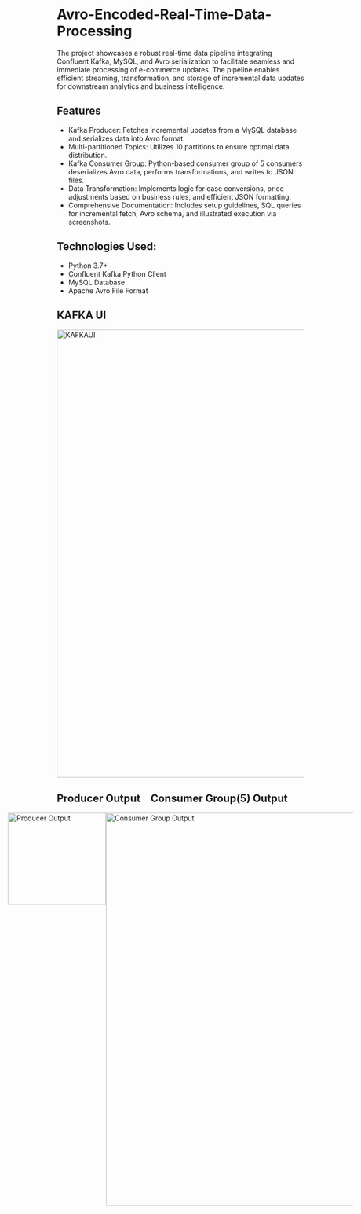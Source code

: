 # Avro-Encoded-Real-Time-Data-Processing
The project showcases a robust real-time data pipeline integrating Confluent Kafka, MySQL, and Avro serialization to facilitate seamless and immediate processing of e-commerce updates. The pipeline enables efficient streaming, transformation, and storage of incremental data updates for downstream analytics and business intelligence.

## Features
* Kafka Producer: Fetches incremental updates from a MySQL database and serializes data into Avro format.
* Multi-partitioned Topics: Utilizes 10 partitions to ensure optimal data distribution.
* Kafka Consumer Group: Python-based consumer group of 5 consumers deserializes Avro data, performs transformations, and writes to JSON files.
* Data Transformation: Implements logic for case conversions, price adjustments based on business rules, and efficient JSON formatting.
* Comprehensive Documentation: Includes setup guidelines, SQL queries for incremental fetch, Avro schema, and illustrated execution via screenshots.

## Technologies Used:
* Python 3.7+
* Confluent Kafka Python Client
* MySQL Database
* Apache Avro File Format

## KAFKA UI
<img width="912" alt="KAFKAUI" src="https://github.com/KRISHNASAIRAJ/Avro-Encoded-Real-Time-Data-Processing/assets/90061814/cd16e59c-9abe-4827-adb0-9a1db2e0d458">

## Producer Output&emsp;Consumer Group(5) Output
<div style="display:flex; justify-content: center;">
    <img width="200" height="187" alt="Producer Output" src="https://github.com/KRISHNASAIRAJ/Avro-Encoded-Real-Time-Data-Processing/assets/90061814/69511796-4dfc-450b-8972-8eb8831f4c80">
    <img width="800" alt="Consumer Group Output" src="https://github.com/KRISHNASAIRAJ/Avro-Encoded-Real-Time-Data-Processing/assets/90061814/7db55cd9-9224-4595-bb8a-03768219aaa3">
</div>


